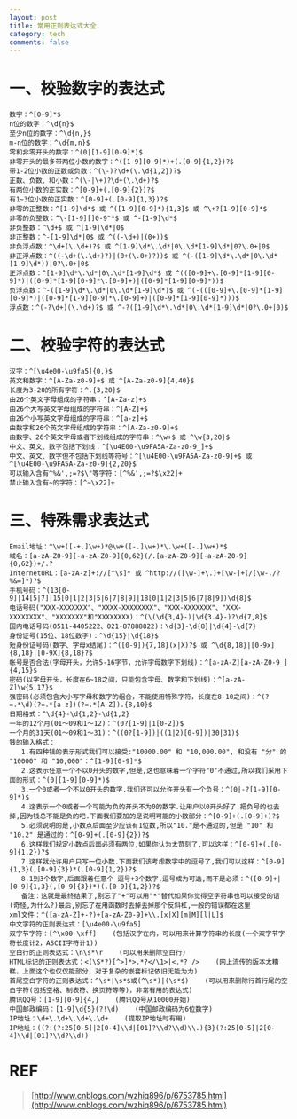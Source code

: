 ```yaml
---
layout: post
title: 常用正则表达式大全
category: tech
comments: false
---
```


# 一、校验数字的表达式

	数字：^[0-9]*$
	n位的数字：^\d{n}$
	至少n位的数字：^\d{n,}$
	m-n位的数字：^\d{m,n}$
	零和非零开头的数字：^(0|[1-9][0-9]*)$
	非零开头的最多带两位小数的数字：^([1-9][0-9]*)+(.[0-9]{1,2})?$
	带1-2位小数的正数或负数：^(\-)?\d+(\.\d{1,2})?$
	正数、负数、和小数：^(\-|\+)?\d+(\.\d+)?$
	有两位小数的正实数：^[0-9]+(.[0-9]{2})?$
	有1~3位小数的正实数：^[0-9]+(.[0-9]{1,3})?$
	非零的正整数：^[1-9]\d*$ 或 ^([1-9][0-9]*){1,3}$ 或 ^\+?[1-9][0-9]*$
	非零的负整数：^\-[1-9][]0-9"*$ 或 ^-[1-9]\d*$
	非负整数：^\d+$ 或 ^[1-9]\d*|0$
	非正整数：^-[1-9]\d*|0$ 或 ^((-\d+)|(0+))$
	非负浮点数：^\d+(\.\d+)?$ 或 ^[1-9]\d*\.\d*|0\.\d*[1-9]\d*|0?\.0+|0$
	非正浮点数：^((-\d+(\.\d+)?)|(0+(\.0+)?))$ 或 ^(-([1-9]\d*\.\d*|0\.\d*[1-9]\d*))|0?\.0+|0$
	正浮点数：^[1-9]\d*\.\d*|0\.\d*[1-9]\d*$ 或 ^(([0-9]+\.[0-9]*[1-9][0-9]*)|([0-9]*[1-9][0-9]*\.[0-9]+)|([0-9]*[1-9][0-9]*))$
	负浮点数：^-([1-9]\d*\.\d*|0\.\d*[1-9]\d*)$ 或 ^(-(([0-9]+\.[0-9]*[1-9][0-9]*)|([0-9]*[1-9][0-9]*\.[0-9]+)|([0-9]*[1-9][0-9]*)))$
	浮点数：^(-?\d+)(\.\d+)?$ 或 ^-?([1-9]\d*\.\d*|0\.\d*[1-9]\d*|0?\.0+|0)$

# 二、校验字符的表达式

	汉字：^[\u4e00-\u9fa5]{0,}$
	英文和数字：^[A-Za-z0-9]+$ 或 ^[A-Za-z0-9]{4,40}$
	长度为3-20的所有字符：^.{3,20}$
	由26个英文字母组成的字符串：^[A-Za-z]+$
	由26个大写英文字母组成的字符串：^[A-Z]+$
	由26个小写英文字母组成的字符串：^[a-z]+$
	由数字和26个英文字母组成的字符串：^[A-Za-z0-9]+$
	由数字、26个英文字母或者下划线组成的字符串：^\w+$ 或 ^\w{3,20}$
	中文、英文、数字包括下划线：^[\u4E00-\u9FA5A-Za-z0-9_]+$
	中文、英文、数字但不包括下划线等符号：^[\u4E00-\u9FA5A-Za-z0-9]+$ 或 ^[\u4E00-\u9FA5A-Za-z0-9]{2,20}$
	可以输入含有^%&',;=?$\"等字符：[^%&',;=?$\x22]+
	禁止输入含有~的字符：[^~\x22]+

# 三、特殊需求表达式

	Email地址：^\w+([-+.]\w+)*@\w+([-.]\w+)*\.\w+([-.]\w+)*$
	域名：[a-zA-Z0-9][-a-zA-Z0-9]{0,62}(/.[a-zA-Z0-9][-a-zA-Z0-9]{0,62})+/.?
	InternetURL：[a-zA-z]+://[^\s]* 或 ^http://([\w-]+\.)+[\w-]+(/[\w-./?%&=]*)?$
	手机号码：^(13[0-9]|14[5|7]|15[0|1|2|3|5|6|7|8|9]|18[0|1|2|3|5|6|7|8|9])\d{8}$
	电话号码("XXX-XXXXXXX"、"XXXX-XXXXXXXX"、"XXX-XXXXXXX"、"XXX-XXXXXXXX"、"XXXXXXX"和"XXXXXXXX)：^(\(\d{3,4}-)|\d{3.4}-)?\d{7,8}$ 
	国内电话号码(0511-4405222、021-87888822)：\d{3}-\d{8}|\d{4}-\d{7}
	身份证号(15位、18位数字)：^\d{15}|\d{18}$
	短身份证号码(数字、字母x结尾)：^([0-9]){7,18}(x|X)?$ 或 ^\d{8,18}|[0-9x]{8,18}|[0-9X]{8,18}?$
	帐号是否合法(字母开头，允许5-16字节，允许字母数字下划线)：^[a-zA-Z][a-zA-Z0-9_]{4,15}$
	密码(以字母开头，长度在6~18之间，只能包含字母、数字和下划线)：^[a-zA-Z]\w{5,17}$
	强密码(必须包含大小写字母和数字的组合，不能使用特殊字符，长度在8-10之间)：^(?=.*\d)(?=.*[a-z])(?=.*[A-Z]).{8,10}$  
	日期格式：^\d{4}-\d{1,2}-\d{1,2}
	一年的12个月(01～09和1～12)：^(0?[1-9]|1[0-2])$
	一个月的31天(01～09和1～31)：^((0?[1-9])|((1|2)[0-9])|30|31)$ 
	钱的输入格式：
	   1.有四种钱的表示形式我们可以接受:"10000.00" 和 "10,000.00", 和没有 "分" 的 "10000" 和 "10,000"：^[1-9][0-9]*$ 
	   2.这表示任意一个不以0开头的数字,但是,这也意味着一个字符"0"不通过,所以我们采用下面的形式：^(0|[1-9][0-9]*)$ 
	   3.一个0或者一个不以0开头的数字.我们还可以允许开头有一个负号：^(0|-?[1-9][0-9]*)$ 
	   4.这表示一个0或者一个可能为负的开头不为0的数字.让用户以0开头好了.把负号的也去掉,因为钱总不能是负的吧.下面我们要加的是说明可能的小数部分：^[0-9]+(.[0-9]+)?$ 
	   5.必须说明的是,小数点后面至少应该有1位数,所以"10."是不通过的,但是 "10" 和 "10.2" 是通过的：^[0-9]+(.[0-9]{2})?$ 
	   6.这样我们规定小数点后面必须有两位,如果你认为太苛刻了,可以这样：^[0-9]+(.[0-9]{1,2})?$ 
	   7.这样就允许用户只写一位小数.下面我们该考虑数字中的逗号了,我们可以这样：^[0-9]{1,3}(,[0-9]{3})*(.[0-9]{1,2})?$ 
	   8.1到3个数字,后面跟着任意个 逗号+3个数字,逗号成为可选,而不是必须：^([0-9]+|[0-9]{1,3}(,[0-9]{3})*)(.[0-9]{1,2})?$ 
	   备注：这就是最终结果了,别忘了"+"可以用"*"替代如果你觉得空字符串也可以接受的话(奇怪,为什么?)最后,别忘了在用函数时去掉去掉那个反斜杠,一般的错误都在这里
	xml文件：^([a-zA-Z]+-?)+[a-zA-Z0-9]+\\.[x|X][m|M][l|L]$
	中文字符的正则表达式：[\u4e00-\u9fa5]
	双字节字符：[^\x00-\xff]    (包括汉字在内，可以用来计算字符串的长度(一个双字节字符长度计2，ASCII字符计1))
	空白行的正则表达式：\n\s*\r    (可以用来删除空白行)
	HTML标记的正则表达式：<(\S*?)[^>]*>.*?</\1>|<.*? />    (网上流传的版本太糟糕，上面这个也仅仅能部分，对于复杂的嵌套标记依旧无能为力)
	首尾空白字符的正则表达式：^\s*|\s*$或(^\s*)|(\s*$)    (可以用来删除行首行尾的空白字符(包括空格、制表符、换页符等等)，非常有用的表达式)
	腾讯QQ号：[1-9][0-9]{4,}    (腾讯QQ号从10000开始)
	中国邮政编码：[1-9]\d{5}(?!\d)    (中国邮政编码为6位数字)
	IP地址：\d+\.\d+\.\d+\.\d+    (提取IP地址时有用)
	IP地址：((?:(?:25[0-5]|2[0-4]\\d|[01]?\\d?\\d)\\.){3}(?:25[0-5]|2[0-4]\\d|[01]?\\d?\\d))

# REF
> [http://www.cnblogs.com/wzhiq896/p/6753785.html](http://www.cnblogs.com/wzhiq896/p/6753785.html)